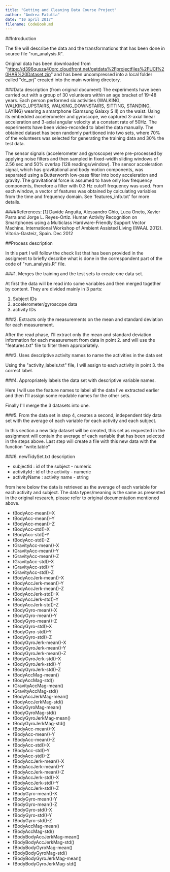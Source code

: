 ```yaml
---
title: "Getting and Cleaning Data Course Project"
author: "Andrea Fatutta"
date: "10 april 2017"
filename: CodeBook.md
---
```


##Introduction

The file will describe the data and the transformations that has been done in 
source file "run_analysis.R".

Original data has been downloaded from "https://d396qusza40orc.cloudfront.net/getdata%2Fprojectfiles%2FUCI%20HAR%20Dataset.zip" and has been uncompressed into a local folder called "dc_prj" created into the main working directory.


###Data description (from original document)
The experiments have been carried out with a group of 30 volunteers within an age bracket of 19-48 years. Each person performed six activities (WALKING, WALKING_UPSTAIRS, WALKING_DOWNSTAIRS, SITTING, STANDING, LAYING) wearing a smartphone (Samsung Galaxy S II) on the waist. Using its embedded accelerometer and gyroscope, we captured 3-axial linear acceleration and 3-axial angular velocity at a constant rate of 50Hz. The experiments have been video-recorded to label the data manually. The obtained dataset has been randomly partitioned into two sets, where 70% of the volunteers was selected for generating the training data and 30% the test data. 

The sensor signals (accelerometer and gyroscope) were pre-processed by applying noise filters and then sampled in fixed-width sliding windows of 2.56 sec and 50% overlap (128 readings/window). The sensor acceleration signal, which has gravitational and body motion components, was separated using a Butterworth low-pass filter into body acceleration and gravity. The gravitational force is assumed to have only low frequency components, therefore a filter with 0.3 Hz cutoff frequency was used. From each window, a vector of features was obtained by calculating variables from the time and frequency domain. See 'features_info.txt' for more details. 

####References:
[1] Davide Anguita, Alessandro Ghio, Luca Oneto, Xavier Parra and Jorge L. Reyes-Ortiz. Human Activity Recognition on Smartphones using a Multiclass Hardware-Friendly Support Vector Machine. International Workshop of Ambient Assisted Living (IWAAL 2012). Vitoria-Gasteiz, Spain. Dec 2012


##Process description

In this part I will follow the check list that has been provided in the assigment to briefly describe what is done in the correspondent part of the code of "run_analysis.R" file.


###1. Merges the training and the test sets to create one data set.

At first the data will be read into some variables and then merged together by content.
They are divided mainly in 3 parts:

1. Subject IDs
2. accelerometer/gyroscope data
3. activity IDs


###2. Extracts only the measurements on the mean and standard deviation for each measurement.

After the read phase, I'll extract only the mean and standard deviation information for each measurement from data in point 2. and will use the "features.txt" file to filter them appropriately.


###3. Uses descriptive activity names to name the activities in the data set

Using the "activity_labels.txt" file, I will assign to each activity in point 3. the correct label.


###4. Appropriately labels the data set with descriptive variable names.

Here I will use the feature names to label all the data I've extracted earlier and then I'll assign some readable names for the other sets.

Finally I'll merge the 3 datasets into one.

###5. From the data set in step 4, creates a second, independent tidy data set with the average of each variable for each activity and each subject.

In this section a new tidy dataset will be created, this set as requested in the assignment will contain the average of each variable that has been selected in the steps above.
Last step will create a file with this new data with the function "write.table"

###6. newTidySet.txt description


- subjectId : id of the subject - numeric
- activityId : id of the activity - numeric 
- activityName : activity name - string

from here below the data is retrieved as the average of each variable for each activity and subject. The data types/meaning is the same as presented in the original research, please refer to original documentation mentioned above.

- tBodyAcc-mean()-X
- tBodyAcc-mean()-Y
- tBodyAcc-mean()-Z
- tBodyAcc-std()-X
- tBodyAcc-std()-Y
- tBodyAcc-std()-Z
- tGravityAcc-mean()-X
- tGravityAcc-mean()-Y
- tGravityAcc-mean()-Z
- tGravityAcc-std()-X
- tGravityAcc-std()-Y
- tGravityAcc-std()-Z
- tBodyAccJerk-mean()-X
- tBodyAccJerk-mean()-Y
- tBodyAccJerk-mean()-Z
- tBodyAccJerk-std()-X
- tBodyAccJerk-std()-Y
- tBodyAccJerk-std()-Z
- tBodyGyro-mean()-X
- tBodyGyro-mean()-Y
- tBodyGyro-mean()-Z
- tBodyGyro-std()-X
- tBodyGyro-std()-Y
- tBodyGyro-std()-Z
- tBodyGyroJerk-mean()-X
- tBodyGyroJerk-mean()-Y
- tBodyGyroJerk-mean()-Z
- tBodyGyroJerk-std()-X
- tBodyGyroJerk-std()-Y
- tBodyGyroJerk-std()-Z
- tBodyAccMag-mean()
- tBodyAccMag-std()
- tGravityAccMag-mean()
- tGravityAccMag-std()
- tBodyAccJerkMag-mean()
- tBodyAccJerkMag-std()
- tBodyGyroMag-mean()
- tBodyGyroMag-std()
- tBodyGyroJerkMag-mean()
- tBodyGyroJerkMag-std()
- fBodyAcc-mean()-X
- fBodyAcc-mean()-Y
- fBodyAcc-mean()-Z
- fBodyAcc-std()-X
- fBodyAcc-std()-Y
- fBodyAcc-std()-Z
- fBodyAccJerk-mean()-X
- fBodyAccJerk-mean()-Y
- fBodyAccJerk-mean()-Z
- fBodyAccJerk-std()-X
- fBodyAccJerk-std()-Y
- fBodyAccJerk-std()-Z
- fBodyGyro-mean()-X
- fBodyGyro-mean()-Y
- fBodyGyro-mean()-Z
- fBodyGyro-std()-X
- fBodyGyro-std()-Y
- fBodyGyro-std()-Z
- fBodyAccMag-mean()
- fBodyAccMag-std()
- fBodyBodyAccJerkMag-mean()
- fBodyBodyAccJerkMag-std()
- fBodyBodyGyroMag-mean()
- fBodyBodyGyroMag-std()
- fBodyBodyGyroJerkMag-mean()
- fBodyBodyGyroJerkMag-std()